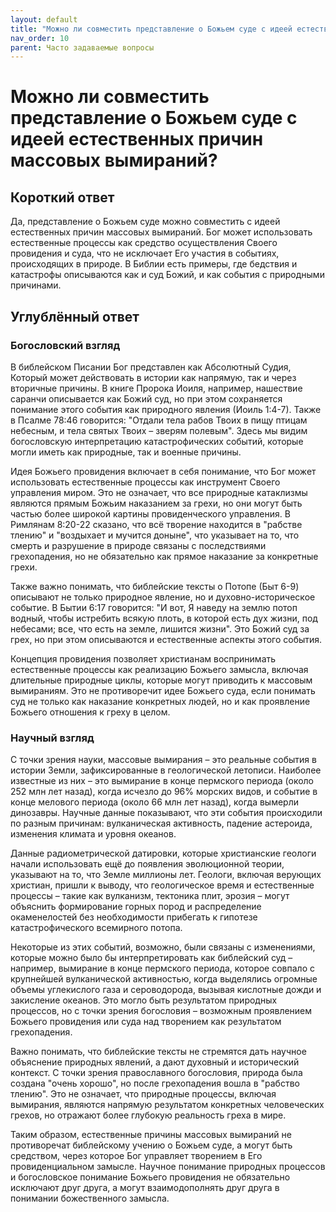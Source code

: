 ```yaml
---
layout: default
title: "Можно ли совместить представление о Божьем суде с идеей естественных причин массовых вымираний?"
nav_order: 10
parent: Часто задаваемые вопросы
---
```


# Можно ли совместить представление о Божьем суде с идеей естественных причин массовых вымираний?

## Короткий ответ

Да, представление о Божьем суде можно совместить с идеей естественных причин массовых вымираний. Бог может использовать естественные процессы как средство осуществления Своего провидения и суда, что не исключает Его участия в событиях, происходящих в природе. В Библии есть примеры, где бедствия и катастрофы описываются как и суд Божий, и как события с природными причинами.

## Углублённый ответ

### Богословский взгляд

В библейском Писании Бог представлен как Абсолютный Судия, Который может действовать в истории как напрямую, так и через вторичные причины. В книге Пророка Иоиля, например, нашествие саранчи описывается как Божий суд, но при этом сохраняется понимание этого события как природного явления (Иоиль 1:4-7). Также в Псалме 78:46 говорится: "Отдали тела рабов Твоих в пищу птицам небесным, и тела святых Твоих – зверям полевым". Здесь мы видим богословскую интерпретацию катастрофических событий, которые могли иметь как природные, так и военные причины.

Идея Божьего провидения включает в себя понимание, что Бог может использовать естественные процессы как инструмент Своего управления миром. Это не означает, что все природные катаклизмы являются прямым Божьим наказанием за грехи, но они могут быть частью более широкой картины провиденческого управления. В Римлянам 8:20-22 сказано, что всё творение находится в "рабстве тлению" и "воздыхает и мучится доныне", что указывает на то, что смерть и разрушение в природе связаны с последствиями грехопадения, но не обязательно как прямое наказание за конкретные грехи.

Также важно понимать, что библейские тексты о Потопе (Быт 6-9) описывают не только природное явление, но и духовно-историческое событие. В Бытии 6:17 говорится: "И вот, Я наведу на землю потоп водный, чтобы истребить всякую плоть, в которой есть дух жизни, под небесами; все, что есть на земле, лишится жизни". Это Божий суд за грех, но при этом описываются и естественные аспекты этого события.

Концепция провидения позволяет христианам воспринимать естественные процессы как реализацию Божьего замысла, включая длительные природные циклы, которые могут приводить к массовым вымираниям. Это не противоречит идее Божьего суда, если понимать суд не только как наказание конкретных людей, но и как проявление Божьего отношения к греху в целом.

### Научный взгляд

С точки зрения науки, массовые вымирания – это реальные события в истории Земли, зафиксированные в геологической летописи. Наиболее известные из них – это вымирание в конце пермского периода (около 252 млн лет назад), когда исчезло до 96% морских видов, и событие в конце мелового периода (около 66 млн лет назад), когда вымерли динозавры. Научные данные показывают, что эти события происходили по разным причинам: вулканическая активность, падение астероида, изменения климата и уровня океанов.

Данные радиометрической датировки, которые христианские геологи начали использовать ещё до появления эволюционной теории, указывают на то, что Земле миллионы лет. Геологи, включая верующих христиан, пришли к выводу, что геологическое время и естественные процессы – такие как вулканизм, тектоника плит, эрозия – могут объяснить формирование горных пород и распределение окаменелостей без необходимости прибегать к гипотезе катастрофического всемирного потопа.

Некоторые из этих событий, возможно, были связаны с изменениями, которые можно было бы интерпретировать как библейский суд – например, вымирание в конце пермского периода, которое совпало с крупнейшей вулканической активностью, когда выделялись огромные объемы углекислого газа и сероводорода, вызывая кислотные дожди и закисление океанов. Это могло быть результатом природных процессов, но с точки зрения богословия – возможным проявлением Божьего провидения или суда над творением как результатом грехопадения.

Важно понимать, что библейские тексты не стремятся дать научное объяснение природных явлений, а дают духовный и исторический контекст. С точки зрения православного богословия, природа была создана "очень хорошо", но после грехопадения вошла в "рабство тлению". Это не означает, что природные процессы, включая вымирания, являются напрямую результатом конкретных человеческих грехов, но отражают более глубокую реальность греха в мире.

Таким образом, естественные причины массовых вымираний не противоречат библейскому учению о Божьем суде, а могут быть средством, через которое Бог управляет творением в Его провиденциальном замысле. Научное понимание природных процессов и богословское понимание Божьего провидения не обязательно исключают друг друга, а могут взаимодополнять друг друга в понимании божественного замысла.

